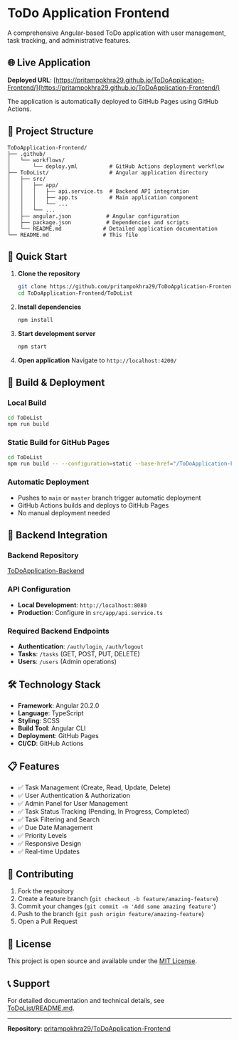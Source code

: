 # ToDo Application Frontend

A comprehensive Angular-based ToDo application with user management, task tracking, and administrative features.

## 🌐 Live Application

**Deployed URL**: [https://pritampokhra29.github.io/ToDoApplication-Frontend/](https://pritampokhra29.github.io/ToDoApplication-Frontend/)

The application is automatically deployed to GitHub Pages using GitHub Actions.

## 📁 Project Structure

```
ToDoApplication-Frontend/
├── .github/
│   └── workflows/
│       └── deploy.yml          # GitHub Actions deployment workflow
├── ToDoList/                   # Angular application directory
│   ├── src/
│   │   ├── app/
│   │   │   ├── api.service.ts  # Backend API integration
│   │   │   ├── app.ts          # Main application component
│   │   │   └── ...
│   │   └── ...
│   ├── angular.json           # Angular configuration
│   ├── package.json           # Dependencies and scripts
│   └── README.md             # Detailed application documentation
└── README.md                 # This file
```

## 🚀 Quick Start

1. **Clone the repository**
   ```bash
   git clone https://github.com/pritampokhra29/ToDoApplication-Frontend.git
   cd ToDoApplication-Frontend/ToDoList
   ```

2. **Install dependencies**
   ```bash
   npm install
   ```

3. **Start development server**
   ```bash
   npm start
   ```

4. **Open application**
   Navigate to `http://localhost:4200/`

## 🔧 Build & Deployment

### Local Build
```bash
cd ToDoList
npm run build
```

### Static Build for GitHub Pages
```bash
cd ToDoList
npm run build -- --configuration=static --base-href="/ToDoApplication-Frontend/"
```

### Automatic Deployment
- Pushes to `main` or `master` branch trigger automatic deployment
- GitHub Actions builds and deploys to GitHub Pages
- No manual deployment needed

## 🔗 Backend Integration

### Backend Repository
[ToDoApplication-Backend](https://github.com/pritampokhra29/ToDoApplication-Backend)

### API Configuration
- **Local Development**: `http://localhost:8080`
- **Production**: Configure in `src/app/api.service.ts`

### Required Backend Endpoints
- **Authentication**: `/auth/login`, `/auth/logout`
- **Tasks**: `/tasks` (GET, POST, PUT, DELETE)
- **Users**: `/users` (Admin operations)

## 🛠️ Technology Stack

- **Framework**: Angular 20.2.0
- **Language**: TypeScript
- **Styling**: SCSS
- **Build Tool**: Angular CLI
- **Deployment**: GitHub Pages
- **CI/CD**: GitHub Actions

## 📋 Features

- ✅ Task Management (Create, Read, Update, Delete)
- ✅ User Authentication & Authorization
- ✅ Admin Panel for User Management
- ✅ Task Status Tracking (Pending, In Progress, Completed)
- ✅ Task Filtering and Search
- ✅ Due Date Management
- ✅ Priority Levels
- ✅ Responsive Design
- ✅ Real-time Updates

## 🤝 Contributing

1. Fork the repository
2. Create a feature branch (`git checkout -b feature/amazing-feature`)
3. Commit your changes (`git commit -m 'Add some amazing feature'`)
4. Push to the branch (`git push origin feature/amazing-feature`)
5. Open a Pull Request

## 📄 License

This project is open source and available under the [MIT License](LICENSE).

## 📞 Support

For detailed documentation and technical details, see [ToDoList/README.md](./ToDoList/README.md).

---

**Repository**: [pritampokhra29/ToDoApplication-Frontend](https://github.com/pritampokhra29/ToDoApplication-Frontend)